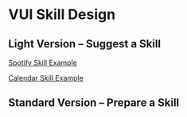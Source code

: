 # VUI Skill Design

## Light Version – Suggest a Skill
[Spotify Skill Example](https://community.mycroft.ai/t/music-spotify/2960) 

[Calendar Skill Example](https://community.mycroft.ai/t/productivity-calendar-skill/3788)

## Standard Version – Prepare a Skill
